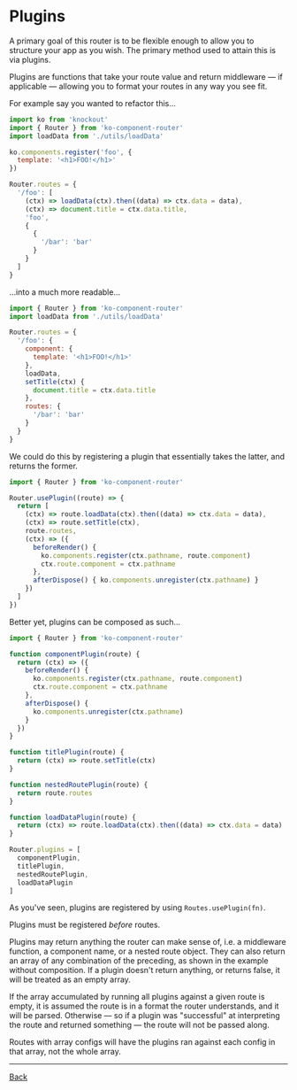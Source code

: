 # Plugins

A primary goal of this router is to be flexible enough to allow you to structure
your app as you wish. The primary method used to attain this is via plugins.

Plugins are functions that take your route value and return middleware — if applicable —
allowing you to format your routes in any way you see fit.

For example say you wanted to refactor this...

```javascript
import ko from 'knockout'
import { Router } from 'ko-component-router'
import loadData from './utils/loadData'

ko.components.register('foo', {
  template: '<h1>FOO!</h1>'
})

Router.routes = {
  '/foo': [
    (ctx) => loadData(ctx).then((data) => ctx.data = data),
    (ctx) => document.title = ctx.data.title,
    'foo',
    {
      {
        '/bar': 'bar'
      }
    }
  ]
}
```

...into a much more readable...

```javascript
import { Router } from 'ko-component-router'
import loadData from './utils/loadData'

Router.routes = {
  '/foo': {
    component: {
      template: '<h1>FOO!</h1>'
    },
    loadData,
    setTitle(ctx) {
      document.title = ctx.data.title
    },
    routes: {
      '/bar': 'bar'
    }
  }
}
```

We could do this by registering a plugin that essentially takes the latter, and
returns the former.

```javascript
import { Router } from 'ko-component-router'

Router.usePlugin((route) => {
  return [
    (ctx) => route.loadData(ctx).then((data) => ctx.data = data),
    (ctx) => route.setTitle(ctx),
    route.routes,
    (ctx) => ({
      beforeRender() {
        ko.components.register(ctx.pathname, route.component)
        ctx.route.component = ctx.pathname
      },
      afterDispose() { ko.components.unregister(ctx.pathname) }
    })
  ]
})
```

Better yet, plugins can be composed as such...

```javascript
import { Router } from 'ko-component-router'

function componentPlugin(route) {
  return (ctx) => ({
    beforeRender() {
      ko.components.register(ctx.pathname, route.component)
      ctx.route.component = ctx.pathname
    },
    afterDispose() {
      ko.components.unregister(ctx.pathname)
    }
  })
}

function titlePlugin(route) {
  return (ctx) => route.setTitle(ctx)
}

function nestedRoutePlugin(route) {
  return route.routes
}

function loadDataPlugin(route) {
  return (ctx) => route.loadData(ctx).then((data) => ctx.data = data)
}

Router.plugins = [
  componentPlugin,
  titlePlugin,
  nestedRoutePlugin,
  loadDataPlugin
]
```

As you've seen, plugins are registered by using `Routes.usePlugin(fn)`.

Plugins must be registered *before* routes.

Plugins may return anything the router can make sense of, i.e. a middleware function,
a component name, or a nested route object. They can also return an array of any combination
of the preceding, as shown in the example without composition. If a plugin doesn't
return anything, or returns false, it will be treated as an empty array.

If the array accumulated by running all plugins against a given route is empty, it
is assumed the route is in a format the router understands, and it will be parsed.
Otherwise — so if a plugin was "successful" at interpreting the route and returned something —
the route will not be passed along.

Routes with array configs will have the plugins ran against each config in that array, not the whole array.

---

[Back](./)
